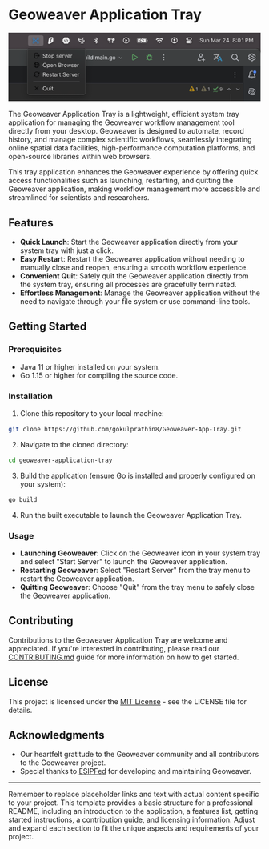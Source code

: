 # Geoweaver Application Tray

![image description](github-assets/img.png)

The Geoweaver Application Tray is a lightweight, efficient system tray application for managing the Geoweaver workflow management tool directly from your desktop. Geoweaver is designed to automate, record history, and manage complex scientific workflows, seamlessly integrating online spatial data facilities, high-performance computation platforms, and open-source libraries within web browsers.

This tray application enhances the Geoweaver experience by offering quick access functionalities such as launching, restarting, and quitting the Geoweaver application, making workflow management more accessible and streamlined for scientists and researchers.

## Features

- **Quick Launch**: Start the Geoweaver application directly from your system tray with just a click.
- **Easy Restart**: Restart the Geoweaver application without needing to manually close and reopen, ensuring a smooth workflow experience.
- **Convenient Quit**: Safely quit the Geoweaver application directly from the system tray, ensuring all processes are gracefully terminated.
- **Effortless Management**: Manage the Geoweaver application without the need to navigate through your file system or use command-line tools.

## Getting Started

### Prerequisites

- Java 11 or higher installed on your system.
- Go 1.15 or higher for compiling the source code.

### Installation

1. Clone this repository to your local machine:

```bash
git clone https://github.com/gokulprathin8/Geoweaver-App-Tray.git
```

2. Navigate to the cloned directory:

```bash
cd geoweaver-application-tray
```

3. Build the application (ensure Go is installed and properly configured on your system):

```bash
go build
```

4. Run the built executable to launch the Geoweaver Application Tray.

### Usage

- **Launching Geoweaver**: Click on the Geoweaver icon in your system tray and select "Start Server" to launch the Geoweaver application.
- **Restarting Geoweaver**: Select "Restart Server" from the tray menu to restart the Geoweaver application.
- **Quitting Geoweaver**: Choose "Quit" from the tray menu to safely close the Geoweaver application.

## Contributing

Contributions to the Geoweaver Application Tray are welcome and appreciated. If you're interested in contributing, please read our [CONTRIBUTING.md](CONTRIBUTING.md) guide for more information on how to get started.

## License

This project is licensed under the [MIT License](LICENSE.md) - see the LICENSE file for details.

## Acknowledgments

- Our heartfelt gratitude to the Geoweaver community and all contributors to the Geoweaver project.
- Special thanks to [ESIPFed](https://github.com/ESIPFed/Geoweaver) for developing and maintaining Geoweaver.

---

Remember to replace placeholder links and text with actual content specific to your project. This template provides a basic structure for a professional README, including an introduction to the application, a features list, getting started instructions, a contribution guide, and licensing information. Adjust and expand each section to fit the unique aspects and requirements of your project.
